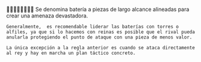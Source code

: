 🤷‍♀️💥🗼👑💨💨💨 Se denomina batería a piezas de largo alcance alineadas para crear una amenaza devastadora.

```
Generalmente,  es recomendable liderar las baterías con torres o alfiles, ya que si lo hacemos con reinas es posible que el rival pueda anularla protegiendo el punto de ataque con una pieza de menos valor. 
```

```
La única excepción a la regla anterior es cuando se ataca directamente al rey y hay en marcha un plan táctico concreto.
```
